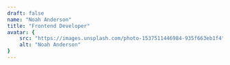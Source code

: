 ```yaml
---
draft: false
name: "Noah Anderson"
title: "Frontend Developer"
avatar: {
    src: "https://images.unsplash.com/photo-1537511446984-935f663eb1f4",
    alt: "Noah Anderson"
}
---
```

